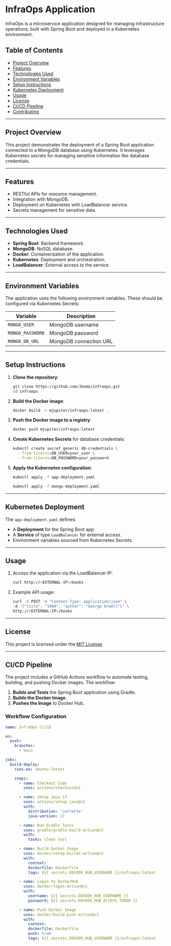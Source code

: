 # InfraOps Application

InfraOps is a microservice application designed for managing infrastructure operations, built with Spring Boot and deployed in a Kubernetes environment.

## Table of Contents

- [Project Overview](#project-overview)
- [Features](#features)
- [Technologies Used](#technologies-used)
- [Environment Variables](#environment-variables)
- [Setup Instructions](#setup-instructions)
- [Kubernetes Deployment](#kubernetes-deployment)
- [Usage](#usage)
- [License](#license)
- [CI/CD Pipeline](#ci/cd-pipeline)
- [Contributing](#contributing)

---

## Project Overview

This project demonstrates the deployment of a Spring Boot application connected to a MongoDB database using Kubernetes. It leverages Kubernetes secrets for managing sensitive information like database credentials.

---

## Features

- RESTful APIs for resource management.
- Integration with MongoDB.
- Deployment on Kubernetes with LoadBalancer service.
- Secrets management for sensitive data.

---

## Technologies Used

- **Spring Boot**: Backend framework.
- **MongoDB**: NoSQL database.
- **Docker**: Containerization of the application.
- **Kubernetes**: Deployment and orchestration.
- **LoadBalancer**: External access to the service.

---

## Environment Variables

The application uses the following environment variables. These should be configured via Kubernetes Secrets:

| Variable        | Description                    |
|-----------------|--------------------------------|
| `MONGO_USER`    | MongoDB username              |
| `MONGO_PASSWORD`| MongoDB password              |
| `MONGO_DB_URL`  | MongoDB connection URL        |

---

## Setup Instructions

1. **Clone the repository**:
    ```bash
    git clone https://github.com/Jmumo/infraops.git
    cd infraops
    ```

2. **Build the Docker image**:
    ```bash
    docker build -t mjupiter/infraops:latest .
    ```

3. **Push the Docker image to a registry**:
    ```bash
    docker push mjupiter/infraops:latest
    ```

4. **Create Kubernetes Secrets** for database credentials:
    ```bash
    kubectl create secret generic db-credentials \
      --from-literal=DB_USER=your_user \
      --from-literal=DB_PASSWORD=your_password
    ```

5. **Apply the Kubernetes configuration**:
    ```bash
    kubectl apply -f app-deployment.yaml
    ```

    ```bash
    kubectl apply -f mongo-deployment.yaml
    ```

---

## Kubernetes Deployment

The `app-deployment.yaml` defines:

- A **Deployment** for the Spring Boot app.
- A **Service** of type `LoadBalancer` for external access.
- Environment variables sourced from Kubernetes Secrets.

---

## Usage

1. Access the application via the LoadBalancer IP:
    ```bash
    curl http://<EXTERNAL-IP>/books
    ```

2. Example API usage:
    ```bash
    curl -X POST -H "Content-Type: application/json" \
    -d '{"title": "1984", "author": "George Orwell"}' \
    http://<EXTERNAL-IP>/books
    ```

---

## License

This project is licensed under the [MIT License](LICENSE).

---

## CI/CD Pipeline

The project includes a GitHub Actions workflow to automate testing, building, and pushing Docker images. The workflow:

1. **Builds and Tests** the Spring Boot application using Gradle.
2. **Builds the Docker Image**.
3. **Pushes the Image** to Docker Hub.

### Workflow Configuration
```yaml
name: InfraOps CI/CD

on:
  push:
    branches:
      - main

jobs:
  build-deploy:
    runs-on: ubuntu-latest

    steps:
      - name: Checkout Code
        uses: actions/checkout@v2

      - name: Setup Java 17
        uses: actions/setup-java@v3
        with:
          distribution: 'corretto'
          java-version: 17

      - name: Run Gradle Tests
        uses: gradle/gradle-build-action@v2
        with:
          tasks: clean test

      - name: Build Docker Image
        uses: docker/setup-buildx-action@v1
        with:
          context: .
          dockerfile: Dockerfile
          tags: ${{ secrets.DOCKER_HUB_USERNAME }}/infraops:latest

      - name: Login to DockerHub
        uses: docker/login-action@v1
        with:
          username: ${{ secrets.DOCKER_HUB_USERNAME }}
          password: ${{ secrets.DOCKER_HUB_ACCESS_TOKEN }}

      - name: Push Docker Image
        uses: docker/build-push-action@v2
        with:
          context: .
          dockerfile: Dockerfile
          push: true
          tags: ${{ secrets.DOCKER_HUB_USERNAME }}/infraops:latest